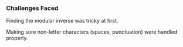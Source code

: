 ### Challenges Faced

Finding the modular inverse was tricky at first.

Making sure non-letter characters (spaces, punctuation) were handled properly.